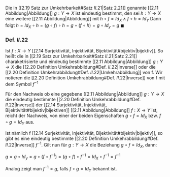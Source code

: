 Die in [[2.19 Satz zur Umkehrbarkeit#Satz $II.21$|Satz 2.21]] genannte [[2.11 Abbildung|Abbildung]] $g: Y \to X$ ist eindeutig bestimmt, den sei $h: Y \to X$ eine weitere [[2.11 Abbildung|Abbildung]] mit $h \circ f = Id_X \land f \circ h = Id_Y$
Dann folgt 
$h = Id_X \circ h = (g \circ f) \circ h = g \circ (f \circ h) = g \circ Id_y = g$ 
$\blacksquare$

### Def. $II.22$
Ist $f: X \to Y$ [[2.14 Surjektivität, Injektivität, Bijektivität#bijektiv|bijektiv]]. So heißt die in [[2.19 Satz zur Umkehrbarkeit#Satz $II.21$|Satz 2.21]] charaketrisierte und eindeutig bestimmte [[2.11 Abbildung|Abbildung]] $g: Y \to X$ die [[2.20 Definition Umkehrabbildung#Def. $II.22$|Inverse]] oder die [[2.20 Definition Umkehrabbildung#Def. $II.22$|Umkehrabbildung]] von f.
Wir notieren die [[2.20 Definition Umkehrabbildung#Def. $II.22$|Inverse]] von f mit dem Symbol $f^{-1}$

Für den Nachweis ob eine gegebene [[2.11 Abbildung|Abbildung]] $g: Y \to X$ die eindeutig bestimmte [[2.20 Definition Umkehrabbildung#Def. $II.22$|Inverse]] der [[2.14 Surjektivität, Injektivität, Bijektivität#bijektiv|bijektiven]] [[2.11 Abbildung|Abbildung]] $f: X \to Y$ ist, reicht der Nachweis, von einer der beiden Eigenschaften $g \circ f = Id_X$ bzw. $f \circ g = Id_Y$ aus.

Ist nämlich f [[2.14 Surjektivität, Injektivität, Bijektivität#bijektiv|bijektiv]], so gibt es eine eindeutig bestimmte [[2.20 Definition Umkehrabbildung#Def. $II.22$|Inverse]] $f^{-1}$.
Gilt nun für $g: Y \to X$ die Beziehung  $g \circ f = Id_X$, dann:

$g = g \circ Id_y = g \circ (f \circ f^{-1}) = (g \circ f) \circ f^{-1} = Id_X \circ f^{-1} = f^{-1}$ 

Analog zeigt man $f^{-1} = g$, falls $f\circ g = Id_Y$ bekannt ist.

